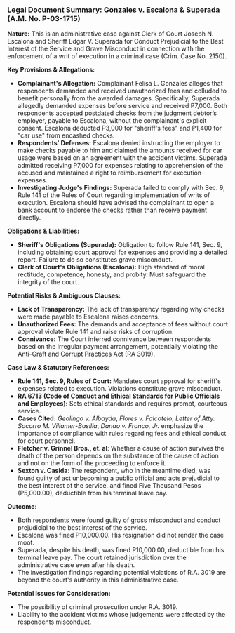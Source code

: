 ### Legal Document Summary: Gonzales v. Escalona & Superada (A.M. No. P-03-1715)

**Nature:** This is an administrative case against Clerk of Court Joseph N. Escalona and Sheriff Edgar V. Superada for Conduct Prejudicial to the Best Interest of the Service and Grave Misconduct in connection with the enforcement of a writ of execution in a criminal case (Crim. Case No. 2150).

**Key Provisions & Allegations:**

*   **Complainant's Allegation:** Complainant Felisa L. Gonzales alleges that respondents demanded and received unauthorized fees and colluded to benefit personally from the awarded damages. Specifically, Superada allegedly demanded expenses before service and received P7,000. Both respondents accepted postdated checks from the judgment debtor’s employer, payable to Escalona, without the complainant's explicit consent. Escalona deducted P3,000 for "sheriff's fees" and P1,400 for "car use" from encashed checks.
*   **Respondents' Defenses:** Escalona denied instructing the employer to make checks payable to him and claimed the amounts received for car usage were based on an agreement with the accident victims. Superada admitted receiving P7,000 for expenses relating to apprehension of the accused and maintained a right to reimbursement for execution expenses.
*   **Investigating Judge's Findings:** Superada failed to comply with Sec. 9, Rule 141 of the Rules of Court regarding implementation of writs of execution. Escalona should have advised the complainant to open a bank account to endorse the checks rather than receive payment directly.

**Obligations & Liabilities:**

*   **Sheriff's Obligations (Superada):** Obligation to follow Rule 141, Sec. 9, including obtaining court approval for expenses and providing a detailed report. Failure to do so constitutes grave misconduct.
*   **Clerk of Court's Obligations (Escalona):** High standard of moral rectitude, competence, honesty, and probity. Must safeguard the integrity of the court.

**Potential Risks & Ambiguous Clauses:**

*   **Lack of Transparency:** The lack of transparency regarding why checks were made payable to Escalona raises concerns.
*   **Unauthorized Fees:** The demands and acceptance of fees without court approval violate Rule 141 and raise risks of corruption.
*   **Connivance:** The Court inferred connivance between respondents based on the irregular payment arrangement, potentially violating the Anti-Graft and Corrupt Practices Act (RA 3019).

**Case Law & Statutory References:**

*   **Rule 141, Sec. 9, Rules of Court:** Mandates court approval for sheriff's expenses related to execution. Violations constitute grave misconduct.
*   **RA 6713 (Code of Conduct and Ethical Standards for Public Officials and Employees):** Sets ethical standards and requires prompt, courteous service.
*   **Cases Cited:** *Geolingo v. Albayda*, *Flores v. Falcotelo*, *Letter of Atty. Socorro M. Villamer-Basilla*, *Danao v. Franco, Jr.* emphasize the importance of compliance with rules regarding fees and ethical conduct for court personnel.
*   **Fletcher v. Grinnel Bros., et. al**: Whether a cause of action survives the death of the person depends on the substance of the cause of action and not on the form of the proceeding to enforce it.
*   **Sexton v. Casida**: The respondent, who in the meantime died, was found guilty of act unbecoming a public official and acts prejudicial to the best interest of the service, and fined Five Thousand Pesos (P5,000.00), deductible from his terminal leave pay.

**Outcome:**

*   Both respondents were found guilty of gross misconduct and conduct prejudicial to the best interest of the service.
*   Escalona was fined P10,000.00. His resignation did not render the case moot.
*   Superada, despite his death, was fined P10,000.00, deductible from his terminal leave pay. The court retained jurisdiction over the administrative case even after his death.
*   The investigation findings regarding potential violations of R.A. 3019 are beyond the court's authority in this administrative case.

**Potential Issues for Consideration:**

*   The possibility of criminal prosecution under R.A. 3019.
*   Liability to the accident victims whose judgements were affected by the respondents misconduct.
